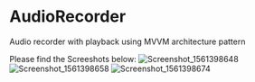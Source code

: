 # AudioRecorder

Audio recorder with playback using MVVM architecture pattern

Please find the Screeshots below:
![Screenshot_1561398648](https://user-images.githubusercontent.com/2275562/60041491-2645c400-96ee-11e9-8c5d-7894090297c7.png)
![Screenshot_1561398658](https://user-images.githubusercontent.com/2275562/60041492-26de5a80-96ee-11e9-845e-43ece9ed560e.png)
![Screenshot_1561398674](https://user-images.githubusercontent.com/2275562/60041493-2776f100-96ee-11e9-8ee0-0a456efa0609.png)
